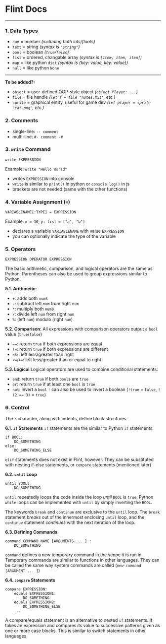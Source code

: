 # Flint Docs
---
### 1. Data Types
- `num` = number *(including both ints/floats)*
- `text` = string *(syntax is `"string"`)*
- `bool` = boolean *(`true`/`false`)*
- `list` = ordered, changable array *(syntax is `[item, item, item]`)*
- `map` = like python `dict` *(syntax is {key: value, key: value})*
- `null` = like python `None`
---
**To be added?:**
- `object` = user-defined OOP-style object *(`object Player: ...`)*
- `file` = file handle *(`let f = file "notes.txt"`, etc.)*
- `sprite` = graphical entity, useful for game dev *(`let player = sprite "cat.png"`, etc.)*

### 2. Comments
- single-line: `-- comment`
- multi-line: `#- comment -#`

### 3. `write` Command
`write EXPRESSION`

Example: `write "Hello World"`
- writes `EXPRESSION` into console
- `write` is similar to `print()` in python or `console.log()` in js
- brackets are not needed (same with the other functions)

### 4. Variable Assignment (`=`)
`VARIABLENAME[:TYPE] = EXPRESSION`

Example: `x = 10`, `y: list = ["a", "b"]`
- declares a variable `VARIABLENAME` with value `EXPRESSION`
- you can optionally indicate the type of the variable

### 5. Operators
`EXPRESSION OPERATOR EXPRESSION`

The basic arithmetic, comparison, and logical operators are the same as Python. Parentheses can also be used to group expressions similar to Python.

**5.1. Arithmetic:**
- `+`: adds both `num`s
- `-`: subtract left `num` from right `num`
- `*`: multiply both `num`s
- `/`: divide left `num` from right `num`
- `%`: (left `num`) modulo (right `num`)

**5.2. Comparison:**
All expressions with comparison operators output a `bool` value (`true`/`false`)
- `==`: return `true` if both expressions are equal
- `!=`: return `true` if both expressions are different
- `<`/`>`: left less/greater than right
- `<=`/`>=`: left less/greater than or equal to right

**5.3. Logical**
Logical operators are used to combine conditional statements:
- `and`: return `true` if both `bool`s are `true`
- `or`: return `true` if at least one `bool` is `true`
- `not`: invert a `bool`
`!` can also be used to invert a boolean (`!true` = `false`, `!(2 == 3)` = `true`)

### 6. Control
The `:` character, along with indents, define block structures.

**6.1. `if` Statements**
`if` statements are the similar to Python `if` statements:
```
if BOOL:
    DO_SOMETHING
else:
    DO_SOMETHING_ELSE
```
`elif` statements does not exist in Flint, however. They can be substituted with nesting if-else statements, or `compare` statements (mentioned later)

**6.2. `until` Loop**
```
until BOOL:
    DO_SOMETHING
```
`until` repeatedly loops the code inside the loop *until* `BOOL` is `true`. Python `while` loops can be implemented with `until` by simply inverting the `BOOL`.

The keywords `break` and `continue` are exclusive to the `until` loop. The `break` statement *breaks* out of the innermost enclosing `until` loop, and the `continue` statement *continues* with the next iteration of the loop.

**6.3. Defining Commands**
```
command COMMAND_NAME [ARGUMENTS ... ] :
    DO_SOMETHING
```
`command` defines a new temporary command in the scope it is run in. Temporary commands are similar to functions in other languages. They can be called the same way system commands are called (`new-command [ARGUMENT ... ]`)

**6.4. `compare` Statements**
```
compare EXPRESSION:
    equals EXPRESSION1:
        DO_SOMETHING
    equals EXPRESSION2:
        DO_SOMETHING_ELSE
    ...
```
A compare/equals statement is an alternative to nested `if` statements. It takes an expression and compares its value to successive patterns given as one or more case blocks. This is similar to switch statements in other languages.
